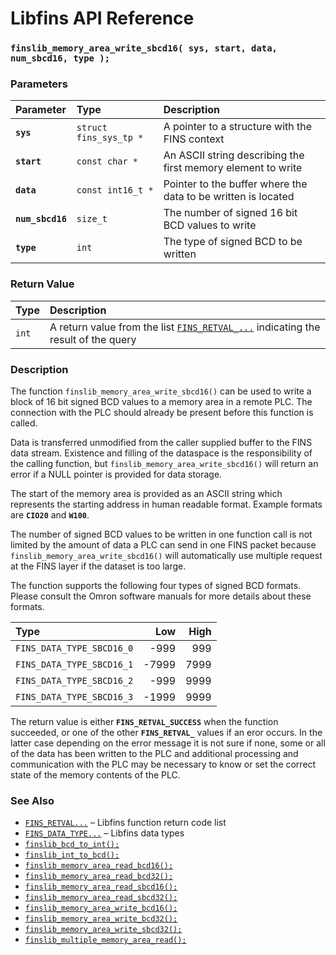 # Libfins API Reference

### `finslib_memory_area_write_sbcd16( sys, start, data, num_sbcd16, type );`

### Parameters

| Parameter | Type | Description |
| :--- | :--- | :--- |
|**`sys`**|`struct fins_sys_tp *`|A pointer to a structure with the FINS context|
|**`start`**|`const char *`|An ASCII string describing the first memory element to write|
|**`data`**|`const int16_t *`|Pointer to the buffer where the data to be written is located|
|**`num_sbcd16`**|`size_t`|The number of signed 16 bit BCD values to write|
|**`type`**|`int`|The type of signed BCD to be written|

### Return Value

| Type | Description |
| :--- | :--- |
|`int`|A return value from the list [`FINS_RETVAL_...`](fins_retval.md) indicating the result of the query|

### Description

The function `finslib_memory_area_write_sbcd16()` can be used to write a block of 16 bit signed BCD values to a memory area in a remote PLC. The connection with the PLC should already be present before this function is called.

Data is transferred unmodified from the caller supplied buffer to the FINS data stream.  Existence and filling of the dataspace is the responsibility of the calling function, but `finslib_memory_area_write_sbcd16()` will return an error if a NULL pointer is provided for data storage.

The start of the memory area is provided as an ASCII string which represents the starting address in human readable format. Example formats are **`CIO20`** and **`W100`**.

The number of signed BCD values to be written in one function call is not limited by the amount of data a PLC can send in one FINS packet because `finslib_memory_area_write_sbcd16()` will automatically use multiple request at the FINS layer if the dataset is too large.

The function supports the following four types of signed BCD formats. Please consult the Omron software manuals for more details about these formats.

|Type|Low|High|
|:---|---:|---:|
|`FINS_DATA_TYPE_SBCD16_0`|-999|999|
|`FINS_DATA_TYPE_SBCD16_1`|-7999|7999|
|`FINS_DATA_TYPE_SBCD16_2`|-999|9999|
|`FINS_DATA_TYPE_SBCD16_3`|-1999|9999|

The return value is either **`FINS_RETVAL_SUCCESS`** when the function succeeded, or one of the other **`FINS_RETVAL_`** values if an eror occurs. In the latter case depending on the error message it is not sure if none, some or all of the data has been written to the PLC and additional processing and communication with the PLC may be necessary to know or set the correct state of the memory contents of the PLC.

### See Also

* [`FINS_RETVAL...`](fins_retval.md) &ndash; Libfins function return code list
* [`FINS_DATA_TYPE...`](fins_data_type.md) &ndash; Libfins data types
* [`finslib_bcd_to_int();`](finslib_bcd_to_int.md)
* [`finslib_int_to_bcd();`](finslib_int_to_bcd.md)
* [`finslib_memory_area_read_bcd16();`](finslib_memory_area_read_bcd16.md)
* [`finslib_memory_area_read_bcd32();`](finslib_memory_area_read_bcd32.md)
* [`finslib_memory_area_read_sbcd16();`](finslib_memory_area_read_sbcd16.md)
* [`finslib_memory_area_read_sbcd32();`](finslib_memory_area_read_sbcd32.md)
* [`finslib_memory_area_write_bcd16();`](finslib_memory_area_write_bcd16.md)
* [`finslib_memory_area_write_bcd32();`](finslib_memory_area_write_bcd32.md)
* [`finslib_memory_area_write_sbcd32();`](finslib_memory_area_write_sbcd32.md)
* [`finslib_multiple_memory_area_read();`](finslib_multiple_memory_area_read.md)
